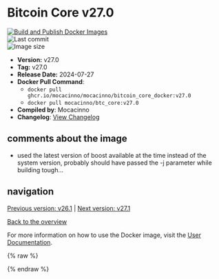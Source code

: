 # Bitcoin Core v27.0

[![Build and Publish Docker Images](https://github.com/mocacinno/bitcoin_core_docker/actions/workflows/build-and-publish.yml/badge.svg?branch=v27.0)](https://github.com/mocacinno/bitcoin_core_docker/actions/workflows/build-and-publish.yml)  
![Last commit](https://badgen.net/github/last-commit/mocacinno/bitcoin_core_docker/v27.0)  
![Image size](https://badgen.net/docker/size/mocacinno/btc_core/v27.0?color=green)  

- **Version:** v27.0
- **Tag:** v27.0
- **Release Date:** 2024-07-27
- **Docker Pull Command**:
  - `docker pull ghcr.io/mocacinno/mocacinno/bitcoin_core_docker:v27.0`
  - `docker pull mocacinno/btc_core:v27.0`
- **Compiled by**: Mocacinno
- **Changelog**: [View Changelog](https://github.com/bitcoin/bitcoin/blob/v27.0/doc/release-notes.md)

## comments about the image

- used the latest version of boost available at the time instead of the system version, probably should have passed the -j parameter while building tough...

## navigation

[Previous version: v26.1](./v26.1.md) | [Next version: v27.1](./v27.1.md)

[Back to the overview](./Readme.md)

For more information on how to use the Docker image, visit the [User Documentation](../userdocs/Readme.md).

<!-- Google tag (gtag.js) -->
{% raw %}
<script async src="https://www.googletagmanager.com/gtag/js?id=G-BPC6NC6FF9"></script>
<script>
  window.dataLayer = window.dataLayer || [];
  function gtag(){dataLayer.push(arguments);}
  gtag('js', new Date());
  gtag('config', 'G-BPC6NC6FF9');
</script>
{% endraw %}
